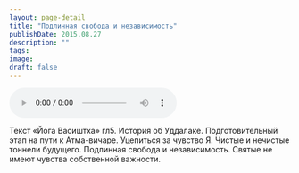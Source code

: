 ```yaml
---
layout: page-detail
title: "Подлинная свобода и независимость"
publishDate: 2015.08.27
description: ""
tags:
image:
draft: false
---
```


<audio title="2015.08.27 - Подлинная свобода и независимость.mp3" src="https://filer-api.advayta.org/v1.0/public/files/75607" controls=""></audio>

 Текст «Йога Васиштха» гл5\. История об Уддалаке. Подготовительный этап на пути к Атма-вичаре. Уцепиться за чувство Я. Чистые и нечистые тоннели будущего. Подлинная свобода и независимость. Святые не имеют чувства собственной важности. 

  

